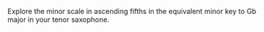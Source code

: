Explore the minor scale in ascending fifths in the equivalent minor key to Gb major in your tenor saxophone.